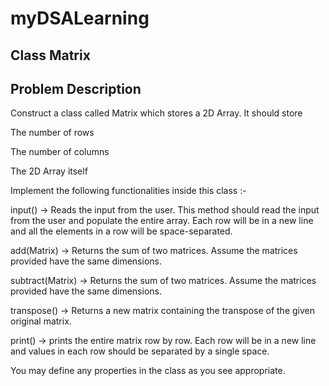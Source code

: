 # myDSALearning
## Class Matrix
## Problem Description

Construct a class called Matrix which stores a 2D Array. It should store

The number of rows

The number of columns

The 2D Array itself

Implement the following functionalities inside this class :-

input() -> Reads the input from the user. This method should read the input from the user and populate the entire array. Each row will be in a new line and all the elements in a row will be space-separated.

add(Matrix) -> Returns the sum of two matrices. Assume the matrices provided have the same dimensions.

subtract(Matrix) -> Returns the sum of two matrices. Assume the matrices provided have the same dimensions.

transpose() -> Returns a new matrix containing the transpose of the given original matrix.

print() -> prints the entire matrix row by row. Each row will be in a new line and values in each row should be separated by a single space.

You may define any properties in the class as you see appropriate.